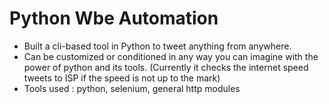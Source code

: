 # Python Wbe Automation

- Built a cli-based tool in Python to tweet anything from anywhere.
- Can be customized or conditioned in any way you can imagine with the power of python and its tools. (Currently it checks the internet speed tweets to ISP if the speed is not up to the mark)
- Tools used : python, selenium, general http modules
